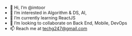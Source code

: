 - 👋 Hi, I’m @imtoor
- 👀 I’m interested in Algorithm & DS, AI,
- 🌱 I’m currently learning ReactJS
- 💞️ I’m looking to collaborate on Back End, Mobile, DevOps
- 📫 Reach me at techg247@gmail.com

<!---
imtoor/imtoor is a ✨ special ✨ repository because its `README.md` (this file) appears on your GitHub profile.
You can click the Preview link to take a look at your changes.
--->
